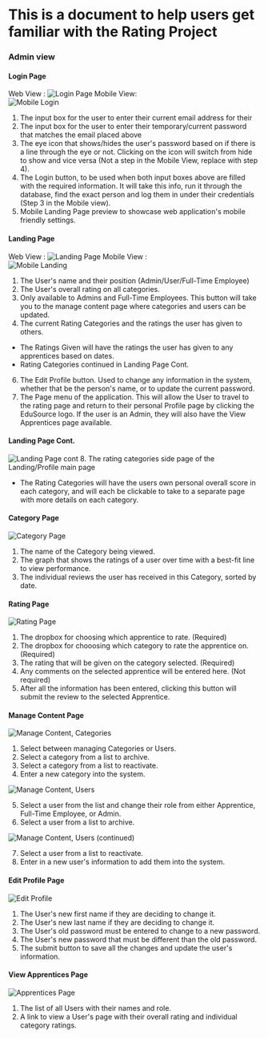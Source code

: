 # This is a document to help users get familiar with the Rating Project

### Admin view

#### Login Page

Web View :
![Login Page](https://github.com/Eli017/rating-project/blob/master/Documentation/Images/Login%20page.png)
Mobile View: \
![Mobile Login](https://github.com/Eli017/rating-project/blob/master/Documentation/Images/Mobile%20login%20page.png)

1. The input box for the user to enter their current email address for their
2. The input box for the user to enter their temporary/current password that matches the email placed above
3. The eye icon that shows/hides the user's password based on if there is a line through the eye or not. Clicking on the icon will switch from hide to show and vice versa (Not a step in the Mobile View, replace with step 4).
4. The Login button, to be used when both input boxes above are filled with the required information. It will take this info, run it through the database, find the exact person and log them in under their credentials (Step 3 in the Mobile view).
5. Mobile Landing Page preview to showcase web application's mobile friendly settings.

#### Landing Page

Web View :
![Landing Page](https://github.com/Eli017/rating-project/blob/master/Documentation/Images/Account%20Page%20Ratings.png)
Mobile View : \
![Mobile Landing](https://github.com/Eli017/rating-project/blob/master/Documentation/Images/Account%20landing%20page%20-%20admin.png)

1. The User's name and their position (Admin/User/Full-Time Employee)
2. The User's overall rating on all categories.
3. Only available to Admins and Full-Time Employees. This button will take you to the manage content page where categories and users can be updated.
4. The current Rating Categories and the ratings the user has given to others.

- The Ratings Given will have the ratings the user has given to any apprentices based on dates.
- Rating Categories continued in Landing Page Cont.

6. The Edit Profile button. Used to change any information in the system, whether that be the person's name, or to update the current password.
7. The Page menu of the application. This will allow the User to travel to the rating page and return to their personal Profile page by clicking the EduSource logo. If the user is an Admin, they will also have the View Apprentices page available.

#### Landing Page Cont.

![Landing Page cont](https://github.com/Eli017/rating-project/blob/master/Documentation/Images/Account%20Page%20Categories.png) 8. The rating categories side page of the Landing/Profile main page

- The Rating Categories will have the users own personal overall score in each category, and will each be clickable to take to a separate page with more details on each category.

#### Category Page

![Category Page](https://github.com/Eli017/rating-project/blob/master/Documentation/Images/Category%20page.png)

1. The name of the Category being viewed.
2. The graph that shows the ratings of a user over time with a best-fit line to view performance.
3. The individual reviews the user has received in this Category, sorted by date.

#### Rating Page

![Rating Page](https://github.com/Eli017/rating-project/blob/master/Documentation/Images/Rate%20apprentice%20page.png)

1. The dropbox for choosing which apprentice to rate. (Required)
2. The dropbox for chooosing which category to rate the apprentice on. (Required)
3. The rating that will be given on the category selected. (Required)
4. Any comments on the selected apprentice will be entered here. (Not required)
5. After all the information has been entered, clicking this button will submit the review to the selected Apprentice.

#### Manage Content Page

![Manage Content, Categories](https://github.com/Eli017/rating-project/blob/master/Documentation/Images/Manage%20Content%20Categories.png)

1. Select between managing Categories or Users.
2. Select a category from a list to archive.
3. Select a category from a list to reactivate.
4. Enter a new category into the system.

![Manage Content, Users](<https://github.com/Eli017/rating-project/blob/master/Documentation/Images/Manage%20Content%20Users(1).png>)

5. Select a user from the list and change their role from either Apprentice, Full-Time Employee, or Admin.
6. Select a user from a list to archive.

![Manage Content, Users (continued)](<https://github.com/Eli017/rating-project/blob/master/Documentation/Images/Manage%20Content%20Users(2).png>)

7. Select a user from a list to reactivate.
8. Enter in a new user's information to add them into the system.

#### Edit Profile Page

![Edit Profile](https://github.com/Eli017/rating-project/blob/master/Documentation/Images/Edit%20profile%20page.png)

1. The User's new first name if they are deciding to change it.
2. The User's new last name if they are deciding to change it.
3. The User's old password must be entered to change to a new password.
4. The User's new password that must be different than the old password.
5. The submit button to save all the changes and update the user's information.

#### View Apprentices Page

![Apprentices Page](https://github.com/Eli017/rating-project/blob/master/Documentation/Images/Apprentices%20page.png)

1. The list of all Users with their names and role.
2. A link to view a User's page with their overall rating and individual category ratings.
